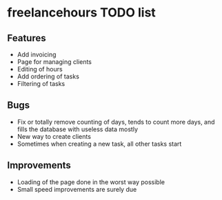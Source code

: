 freelancehours TODO list
========================

Features
--------
* Add invoicing
* Page for managing clients
* Editing of hours
* Add ordering of tasks
* Filtering of tasks

Bugs
----
* Fix or totally remove counting of days, tends to count more days, and fills the database with useless data mostly
* New way to create clients
* Sometimes when creating a new task, all other tasks start

Improvements
------------
* Loading of the page done in the worst way possible
* Small speed improvements are surely due

